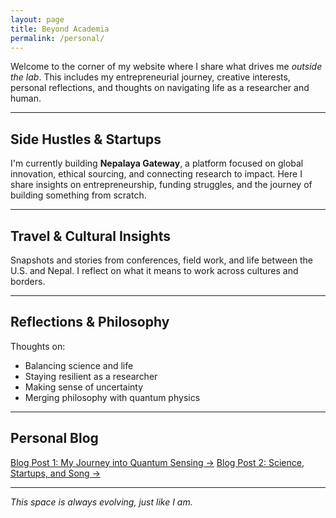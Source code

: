 ```yaml
---
layout: page
title: Beyond Academia
permalink: /personal/
---
```


Welcome to the corner of my website where I share what drives me *outside the lab*. This includes my entrepreneurial journey, creative interests, personal reflections, and thoughts on navigating life as a researcher and human.

---

## Side Hustles & Startups

I'm currently building **Nepalaya Gateway**, a platform focused on global innovation, ethical sourcing, and connecting research to impact. Here I share insights on entrepreneurship, funding struggles, and the journey of building something from scratch.

---

## Travel & Cultural Insights

Snapshots and stories from conferences, field work, and life between the U.S. and Nepal. I reflect on what it means to work across cultures and borders.

---

## Reflections & Philosophy

Thoughts on:
- Balancing science and life
- Staying resilient as a researcher
- Making sense of uncertainty
- Merging philosophy with quantum physics

---

## Personal Blog

[Blog Post 1: My Journey into Quantum Sensing →](/posts/my-journey-quantum)
[Blog Post 2: Science, Startups, and  Song →](/posts/)

---

*This space is always evolving, just like I am.*
